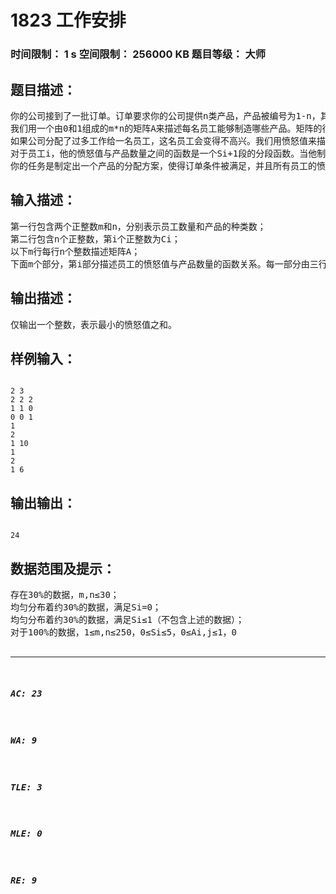 # 1823 工作安排   
### 时间限制： 1 s     空间限制： 256000 KB     题目等级： 大师  
## 题目描述：  

<pre>
你的公司接到了一批订单。订单要求你的公司提供n类产品，产品被编号为1-n，其中第i类产品共需要Ci件。公司共有m名员工，员工被编号为1-m，不同的员工能够制造的产品种类有所区别。一件产品必须完整地由一名员工制造，不可以由某名员工制造一部分配件后，再转交给另外一名员工继续进行制造。
我们用一个由0和1组成的m*n的矩阵A来描述每名员工能够制造哪些产品。矩阵的行和列分别被编号为1-m和1-n，为1表示员工i能够制造产品j，为0表示员工i不能制造产品j。
如果公司分配了过多工作给一名员工，这名员工会变得不高兴。我们用愤怒值来描述某名员工的心情状态。愤怒值越高，表示这名员工心情越不爽，愤怒值越低，表示这名员工心情越愉快。员工的愤怒值与他被安排制造的产品数量存在某函数关系，鉴于员工们的承受能力不同，不同员工之间的函数关系也是有所区别的。
对于员工i，他的愤怒值与产品数量之间的函数是一个Si+1段的分段函数。当他制造第1-Ti,1件产品时，每件产品会使他的愤怒值增加Wi,1，当他制造第Ti,1+1-Ti,2件产品时，每件产品会使他的愤怒值增加……为描述方便，设Ti,0=0，Ti,si+1=无限大，那么当他制造第Ti,j-1+1-Ti,j件产品时，每件产品会使他的愤怒值增加Wi,j，1≤j≤Si+1。
你的任务是制定出一个产品的分配方案，使得订单条件被满足，并且所有员工的愤怒值之和最小。由于我们并不想使用Special Judge，你只需要输出最小的愤怒值之和就可以了。
</pre>
  
  
## 输入描述：  

<pre>
第一行包含两个正整数m和n，分别表示员工数量和产品的种类数；
第二行包含n个正整数，第i个正整数为Ci；
以下m行每行n个整数描述矩阵A；
下面m个部分，第i部分描述员工的愤怒值与产品数量的函数关系。每一部分由三行组成：第一行为一个非负整数Si，第二行包含个Si正整数，其中第j个正整数为Ti,j，如果Si=0那么输入将不会留空行（即这一部分只由两行组成）。第三行包含个正整数Si+1，其中第j个正整数为Wi,j。
</pre>
  
  
## 输出描述：  

<pre>
仅输出一个整数，表示最小的愤怒值之和。
</pre>
  
  
## 样例输入：  

<pre><code>
2 3
2 2 2
1 1 0
0 0 1
1
2
1 10
1
2
1 6
</code></pre>
  
  
## 输出输出：  

<pre><code>
24
</code></pre>
  
  
## 数据范围及提示：  

<pre>
存在30%的数据，m,n≤30；
均匀分布着约30%的数据，满足Si=0；
均匀分布着约30%的数据，满足Si≤1（不包含上述的数据）；
对于100%的数据，1≤m,n≤250，0≤Si≤5，0≤Ai,j≤1，0<Ti,j<Ti,j+1，0<Wi,j<Wi,j+1，所有数据不大于105。
</pre>
  
  
***  

##### AC: 23  
##### WA: 9  
##### TLE: 3  
##### MLE: 0  
##### RE: 9  
